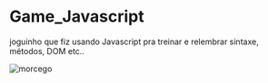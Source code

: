 # Game_Javascript
joguinho que fiz usando Javascript pra treinar e relembrar sintaxe, métodos, DOM etc..


![morcego](https://user-images.githubusercontent.com/32337958/196070146-749b2ff9-fe76-4283-94d4-e02739fe8b4b.png)
